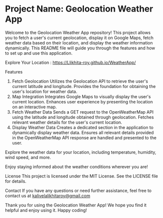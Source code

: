 # Project Name: Geolocation Weather App
Welcome to the Geolocation Weather App repository! This project allows you to fetch a user's current geolocation, display it on Google Maps, fetch weather data based on their location, and display the weather information dynamically. This README file will guide you through the features and how to set up and use this application.

Explore Your Location : https://Llikhita-roy.github.io/WeatherApp/

Features
1. Fetch Geolocation
Utilizes the Geolocation API to retrieve the user's current latitude and longitude.
Provides the foundation for obtaining the user's location for weather data.
2. Map Integration
Integrates Google Maps to visually display the user's current location.
Enhances user experience by presenting the location on an interactive map.
3. Fetch Weather Data
Sends a GET request to the OpenWeatherMap API using the latitude and longitude obtained through geolocation.
Fetches relevant weather details for the user's current location.
4. Display Weather Data
Creates a dedicated section in the application to dynamically display weather data.
Ensures all relevant details provided in the OpenWeatherMap API response are handled and presented to the user.

Explore the weather data for your location, including temperature, humidity, wind speed, and more.

Enjoy staying informed about the weather conditions wherever you are!

License
This project is licensed under the MIT License. See the LICENSE file for details.

Contact
If you have any questions or need further assistance, feel free to contact us at kalivelalikhitaroy@gmail.com

Thank you for using the Geolocation Weather App! We hope you find it helpful and enjoy using it. Happy coding!

